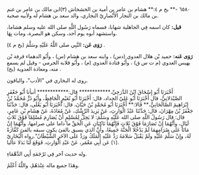 ٦٥٨٠ -** بخ م ٤:** هشام بن عامر بن أمية بن الخشخاش (٣)ابن مالك بن عامر بن غنم بن مالك بن النجار الأَنْصارِيّ النجاري، والد سعد بن هشام له ولأبيه صحبة.

**قيل:** كان اسمه فِي الجاهلية شهابا، فسماه رَسُول اللَّهِ صلى الله عليه وسلم هشاما، واستشهد أبوه يوم أحد، وسكن هو البصرة، ومات بِهَا.

**رَوَى عَن:** النَّبِي صلى اللَّهُ عَلَيْهِ وسَلَّمَ (بخ م ٤) .

**رَوَى عَنه:** حميد بْن هلال العدوي (دس) ، وابنه سعد بن هشام (س) ، وأَبُو الدهماء قرفة بْن بهيس العدوي (م ت س ق) ، وأَبُو قتادة العدوي (م) ، وأَبُو قلابة الجرمي - وقيل لم يسمع منه، ومعاذة العدوية (بخ) .

روى له البخاري في "الأدب"، والباقون.

أَخْبَرَنَا أَبُو إِسْحَاقَ ابْنُ الدَّرَجِيِّ،************ قال:************ أنبأنا أَبُو جَعْفَرٍ الصَّيْدَلانِيُّ، قال أَخْبَرَنَا أَبُو عَلِيّ الحداد، قال: أَخْبَرَنَا أَبُو نُعَيْمٍ الْحَافِظُ، وأَبُو ذَرٍّ مُحَمَّدُ بْنُ إِبْرَاهِيمَ الصَّالَحَانِيُّ،** قَالا:** أَخْبَرَنَا أَبُو مُحَمَّدٍ بْنُ حَيَّانَ، قال: أَخْبَرَنَا أَبُو يَعْلَى، قال: حَدَّثَنَا جَعْفَرُ بْنُ مِهْرَانَ، قال: حَدَّثَنَا عَبْدُ الْوَارِثِ، عَنْ يَزِيدَ الرِّشْكِ، عَنْ مُعَاذَةَ، عَنْ هِشَامِ بْنِ عَامِرٍ، قال: قال رَسُولُ اللَّهِ صلى الله عَلَيْهِ وسَلَّمَ: لا يَحِلُّ لِمُسْلِمٍ أَنْ يُصَارِمَ مُسْلِمًا فَوْقَ ثَلاثِ لَيَالٍ، وأَنَّهُمَا إِنْ تَصَارَمَا فَوْقَ ثَلاثٍ فَإِنَّهُمَا نَاكِبَانِ عَنِ الْحَقِّ ما داما على صرامها، وأَنَّهُمَا إِنْ مَاتَا عَلَى صُرَامِهِمَا لَمْ يَدْخُلا الْجَنَّةَ جَمِيعًا، وأَنَّ الذي يسبق بالفئ يكون سبقه بالفئ كَفَّارَةً لَهُ، وإِنْ سَلَّمَ عَلَيْهِ ولَمْ يَقْبَلْ سَلامَهُ رَدَّ عَلَيْهِ الْمَلَكُ ورَدَّ عَلَى الآخَرِ الشَّيْطَانُ".رواه الْبُخَارِيّ (١) عَن أَبِي مَعْمَر، عَنْ عَبْدِ الْوَارِثِ، فَوَقَعَ لَنَا بَدَلا عاليا.

وله حديث آخر فِي تَرْجَمَةِ أَبِي الدَّهْمَاءِ.

وهَذَا جميع ماله عِنْدَهُمْ، واللَّهُ أَعْلَمُ.
